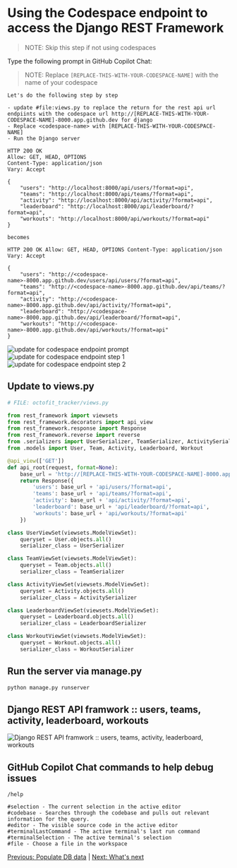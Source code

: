 # Using the Codespace endpoint to access the Django REST Framework

> NOTE: Skip this step if not using codespaces

Type the following prompt in GitHub Copilot Chat:

> NOTE: Replace `[REPLACE-THIS-WITH-YOUR-CODESPACE-NAME]` with the name of your codespace

```text
Let's do the following step by step

- update #file:views.py to replace the return for the rest api url endpiints with the codespace url http://[REPLACE-THIS-WITH-YOUR-CODESPACE-NAME]-8000.app.github.dev for django
- Replace <codespace-name> with [REPLACE-THIS-WITH-YOUR-CODESPACE-NAME]
- Run the Django server

HTTP 200 OK
Allow: GET, HEAD, OPTIONS
Content-Type: application/json
Vary: Accept

{
    "users": "http://localhost:8000/api/users/?format=api",
    "teams": "http://localhost:8000/api/teams/?format=api",
    "activity": "http://localhost:8000/api/activity/?format=api",
    "leaderboard": "http://localhost:8000/api/leaderboard/?format=api",
    "workouts": "http://localhost:8000/api/workouts/?format=api"
}

becomes

HTTP 200 OK Allow: GET, HEAD, OPTIONS Content-Type: application/json Vary: Accept

{ 
    "users": "http://<codespace-name>-8000.app.github.dev/users/api/users/?format=api",
    "teams": "http://<codespace-name>-8000.app.github.dev/api/teams/?format=api",
    "activity": "http://<codespace-name>-8000.app.github.dev/api/activity/?format=api",
    "leaderboard": "http://<codespace-name>-8000.app.github.dev/api/leaderboard/?format=api",
    "workouts": "http://<codespace-name>-8000.app.github.dev/api/workouts/?format=api" 
}
```

![update for codespace endpoint prompt](./7_1_CopilotPromptCodespaceEndpointPrompt.png)
![update for codespace endpoint step 1](./7_2_CopilotPromptCodespaceEndpointStep1.png)
![update for codespace endpoint step 2](./7_2_CopilotPromptCodespaceEndpointStep2.png)

## Update to views.py

```python
# FILE: octofit_tracker/views.py

from rest_framework import viewsets
from rest_framework.decorators import api_view
from rest_framework.response import Response
from rest_framework.reverse import reverse
from .serializers import UserSerializer, TeamSerializer, ActivitySerializer, LeaderboardSerializer, WorkoutSerializer
from .models import User, Team, Activity, Leaderboard, Workout

@api_view(['GET'])
def api_root(request, format=None):
    base_url = 'http://[REPLACE-THIS-WITH-YOUR-CODESPACE-NAME]-8000.app.github.dev/'
    return Response({
        'users': base_url + 'api/users/?format=api',
        'teams': base_url + 'api/teams/?format=api',
        'activity': base_url + 'api/activity/?format=api',
        'leaderboard': base_url + 'api/leaderboard/?format=api',
        'workouts': base_url + 'api/workouts/?format=api'
    })

class UserViewSet(viewsets.ModelViewSet):
    queryset = User.objects.all()
    serializer_class = UserSerializer

class TeamViewSet(viewsets.ModelViewSet):
    queryset = Team.objects.all()
    serializer_class = TeamSerializer

class ActivityViewSet(viewsets.ModelViewSet):
    queryset = Activity.objects.all()
    serializer_class = ActivitySerializer

class LeaderboardViewSet(viewsets.ModelViewSet):
    queryset = Leaderboard.objects.all()
    serializer_class = LeaderboardSerializer

class WorkoutViewSet(viewsets.ModelViewSet):
    queryset = Workout.objects.all()
    serializer_class = WorkoutSerializer
```

## Run the server via manage.py

```bash
python manage.py runserver
```

## Django REST API framwork :: users, teams, activity, leaderboard, workouts

![Django REST API framwork :: users, teams, activity, leaderboard, workouts](<Rewatch GIF Recording - 2024-10-25 at 7.49.58 PM.gif>)

## GitHub Copilot Chat commands to help debug issues

```text
/help

#selection - The current selection in the active editor
#codebase - Searches through the codebase and pulls out relevant information for the query.
#editor - The visible source code in the active editor
#terminalLastCommand - The active terminal's last run command
#terminalSelection - The active terminal's selection
#file - Choose a file in the workspace
```

[Previous: Populate DB data](../6_PopulateDBwData) | [Next: What's next](../8_WhatsNext/README.md)